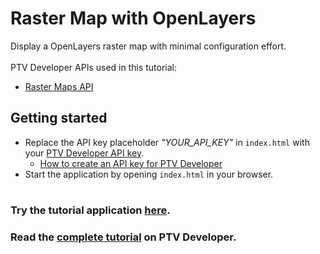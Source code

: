 # Raster Map with OpenLayers
Display a OpenLayers raster map with minimal configuration effort.</br>
</br>
PTV Developer APIs used in this tutorial:
- <a href="https://developer.myptv.com/en/documentation/raster-maps-api/quick-start-raster-maps-api" target="_blank">Raster Maps API</a>

## Getting started
- Replace the API key placeholder *"YOUR_API_KEY"* in `index.html` with your <a href="https://myptv.com/developer" target="_blank">PTV Developer API key</a>.
  - <a href="https://developer.myptv.com/en/resources/tutorials" target="_blank">How to create an API key for PTV Developer</a>
- Start the application by opening `index.html` in your browser.
#
### Try the tutorial application <a href="https://developer-applications.myptv.com/Tutorials/MapRendering/OpenLayers/index.html" target="_blank">here</a>.
### Read the <a href="https://developer.myptv.com/en/resources/tutorials/map-rendering/raster-map-openlayers" target="_blank">complete tutorial</a> on PTV Developer.
